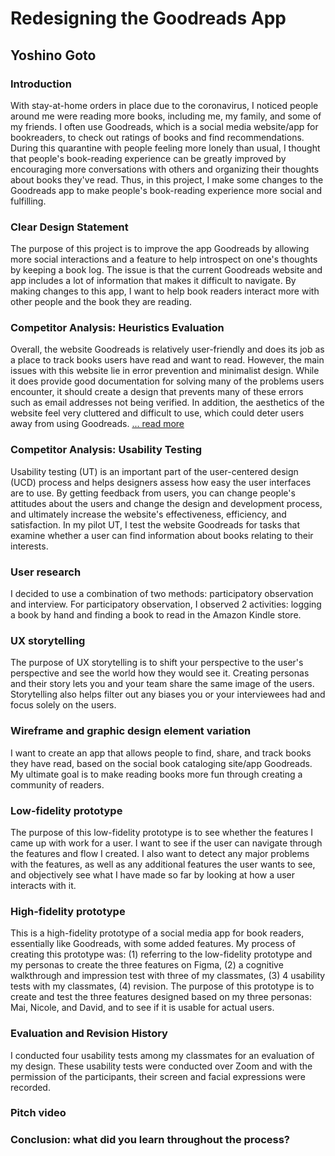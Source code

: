 # Redesigning the Goodreads App
## Yoshino Goto

### Introduction
With stay-at-home orders in place due to the coronavirus, I noticed people around me were 
reading more books, including me, my family, and some of my friends. I often use Goodreads, which is a social media 
website/app for bookreaders, to check out ratings of books and find recommendations. During this quarantine 
with people feeling more lonely than usual, I thought that people's book-reading experience can be greatly improved
by encouraging more conversations with others and organizing their thoughts about books they've read. 
Thus, in this project, I make some changes to the Goodreads app to make people's book-reading experience more social and 
fulfilling. 

### Clear Design Statement
The purpose of this project is to improve the app Goodreads by allowing more social 
interactions and a feature to help introspect on one's thoughts by keeping a book log. The issue is that the current
Goodreads website and app includes a lot of information that makes it difficult to navigate. By making changes to this app,
I want to help book readers interact more with other people and the book they are reading. 

### Competitor Analysis: Heuristics Evaluation 
Overall, the website Goodreads is relatively user-friendly and does its job as a place to track books users have read and want to 
read. However, the main issues with this website lie in error prevention and minimalist design. While it does provide 
good documentation for solving many of the problems users encounter, it should create a design that prevents many of these 
errors such as email addresses not being verified. In addition, the aesthetics of the website feel very cluttered and 
difficult to use, which could deter users away from using Goodreads. [... read more](https://github.com/yoshinogoto/DH150-YoshinoGoto/blob/master/Assignment01.md)

### Competitor Analysis: Usability Testing
Usability testing (UT) is an important part of the user-centered design (UCD) process and helps designers assess how easy 
the user interfaces are to use. By getting feedback from users, you can change people's attitudes about the users and 
change the design and development process, and ultimately increase the website's effectiveness, efficiency, and satisfaction.
In my pilot UT, I test the website Goodreads for tasks that examine whether a user can find information about books 
relating to their interests. 

### User research
I decided to use a combination of two methods: participatory observation and interview.
For participatory observation, I observed 2 activities: logging a book by hand and finding a book to read in the Amazon 
Kindle store.

### UX storytelling
The purpose of UX storytelling is to shift your perspective to the user's perspective and see the world how they would 
see it. Creating personas and their story lets you and your team share the same image of the users. Storytelling also helps
filter out any biases you or your interviewees had and focus solely on the users.

### Wireframe and graphic design element variation
I want to create an app that allows people to find, share, and track books they have read, 
based on the social book cataloging site/app Goodreads. My ultimate goal is to make reading books more 
fun through creating a community of readers.

### Low-fidelity prototype 
The purpose of this low-fidelity prototype is to see whether the features I came up with work for a user. 
I want to see if the user can navigate through the features and flow I created. 
I also want to detect any major problems with the features, as well as any additional features the user wants to see, 
and objectively see what I have made so far by looking at how a user interacts with it.

### High-fidelity prototype 
This is a high-fidelity prototype of a social media app for book readers, essentially like Goodreads, 
with some added features. My process of creating this prototype was: 
(1) referring to the low-fidelity prototype and my personas to create the three features on Figma, 
(2) a cognitive walkthrough and impression test with three of my classmates, 
(3) 4 usability tests with my classmates, 
(4) revision. The purpose of this prototype is to create and test the three features designed based on my three personas: 
Mai, Nicole, and David, and to see if it is usable for actual users.

### Evaluation and Revision History 
I conducted four usability tests among my classmates for an evaluation of my design. 
These usability tests were conducted over Zoom and with the permission of the participants, their screen and facial 
expressions were recorded.

### Pitch video 

### Conclusion: what did you learn throughout the process?
